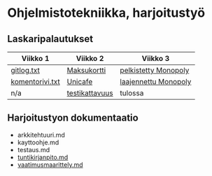 # Ohjelmistotekniikka, harjoitustyö
## Laskaripalautukset
Viikko 1 | Viikko 2 | Viikko 3
-------- | -------- | --------
[gitlog.txt](https://github.com/laaksoma/ot-harjoitustyo/blob/master/laskarit/gitlog.txt) | [Maksukortti](https://github.com/laaksoma/ot-harjoitustyo/tree/master/laskarit/viikko2/Maksukortti) | [pelkistetty Monopoly](https://github.com/laaksoma/ot-harjoitustyo/blob/master/laskarit/viikko3/pelkistetty%20luokkakaavio.png)
[komentorivi.txt](https://github.com/laaksoma/ot-harjoitustyo/blob/master/laskarit/komentorivi.txt) | [Unicafe](https://github.com/laaksoma/ot-harjoitustyo/tree/master/laskarit/viikko2/Unicafe) | [laajennettu Monopoly](https://github.com/laaksoma/ot-harjoitustyo/blob/master/laskarit/viikko3/laajennettu%20luokkakaavio.png)
n/a | [testikattavuus](https://github.com/laaksoma/ot-harjoitustyo/blob/master/laskarit/viikko2/jacoco_report_screenshot.png) | tulossa

## Harjoitustyon dokumentaatio
* arkkitehtuuri.md
* kayttoohje.md
* testaus.md
* [tuntikirjanpito.md](https://github.com/laaksoma/ot-harjoitustyo/blob/master/dokumentointi/tuntikirjanpito.md)
* [vaatimusmaarittely.md](https://github.com/laaksoma/ot-harjoitustyo/blob/master/dokumentointi/vaatimuusmaarittely.md)
